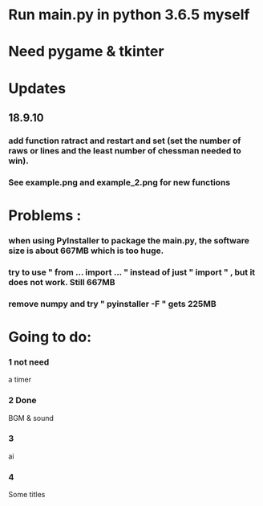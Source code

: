 # Run main.py in python 3.6.5 myself
# Need pygame & tkinter

# Updates
## 18.9.10
### add function ratract and restart and set (set the number of raws or lines and the least number of chessman needed to win).
### See example.png and example_2.png for new functions

# Problems :

### when using PyInstaller to package the main.py, the software size is about 667MB which is too huge.

### try to use " from ... import ...  " instead of just " import " , but it does not work. Still 667MB

### remove numpy and try " pyinstaller -F "  gets 225MB

# Going to do:
### 1 not need
a timer
### 2 Done
BGM & sound
### 3
ai
### 4
Some titles